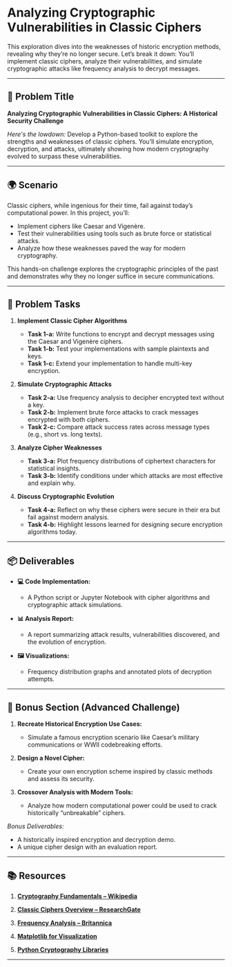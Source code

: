 # Analyzing Cryptographic Vulnerabilities in Classic Ciphers

This exploration dives into the weaknesses of historic encryption methods, revealing why they’re no longer secure. Let’s break it down: You’ll implement classic ciphers, analyze their vulnerabilities, and simulate cryptographic attacks like frequency analysis to decrypt messages.

---

## 📝 Problem Title

**Analyzing Cryptographic Vulnerabilities in Classic Ciphers: A Historical Security Challenge**

*Here's the lowdown:*
Develop a Python-based toolkit to explore the strengths and weaknesses of classic ciphers. You’ll simulate encryption, decryption, and attacks, ultimately showing how modern cryptography evolved to surpass these vulnerabilities.

---

## 🌍 Scenario

Classic ciphers, while ingenious for their time, fail against today’s computational power. In this project, you’ll:
- Implement ciphers like Caesar and Vigenère.
- Test their vulnerabilities using tools such as brute force or statistical attacks.
- Analyze how these weaknesses paved the way for modern cryptography.

This hands-on challenge explores the cryptographic principles of the past and demonstrates why they no longer suffice in secure communications.

---

## 🔧 Problem Tasks

1. **Implement Classic Cipher Algorithms**
   - **Task 1-a:** Write functions to encrypt and decrypt messages using the Caesar and Vigenère ciphers.  
   - **Task 1-b:** Test your implementations with sample plaintexts and keys.  
   - **Task 1-c:** Extend your implementation to handle multi-key encryption.

2. **Simulate Cryptographic Attacks**
   - **Task 2-a:** Use frequency analysis to decipher encrypted text without a key.  
   - **Task 2-b:** Implement brute force attacks to crack messages encrypted with both ciphers.  
   - **Task 2-c:** Compare attack success rates across message types (e.g., short vs. long texts).

3. **Analyze Cipher Weaknesses**
   - **Task 3-a:** Plot frequency distributions of ciphertext characters for statistical insights.  
   - **Task 3-b:** Identify conditions under which attacks are most effective and explain why.

4. **Discuss Cryptographic Evolution**
   - **Task 4-a:** Reflect on why these ciphers were secure in their era but fail against modern analysis.  
   - **Task 4-b:** Highlight lessons learned for designing secure encryption algorithms today.

---

## 📦 Deliverables

- **💻 Code Implementation:**
  - A Python script or Jupyter Notebook with cipher algorithms and cryptographic attack simulations.  

- **📊 Analysis Report:**
  - A report summarizing attack results, vulnerabilities discovered, and the evolution of encryption.

- **🖼️ Visualizations:**
  - Frequency distribution graphs and annotated plots of decryption attempts.

---

## 🎁 Bonus Section (Advanced Challenge)

1. **Recreate Historical Encryption Use Cases:**
   - Simulate a famous encryption scenario like Caesar’s military communications or WWII codebreaking efforts.

2. **Design a Novel Cipher:**
   - Create your own encryption scheme inspired by classic methods and assess its security.

3. **Crossover Analysis with Modern Tools:**
   - Analyze how modern computational power could be used to crack historically “unbreakable” ciphers.

*Bonus Deliverables:*
- A historically inspired encryption and decryption demo.  
- A unique cipher design with an evaluation report.

---

## 📚 Resources

1. **[Cryptography Fundamentals – Wikipedia](https://en.wikipedia.org/wiki/Cryptography)**

2. **[Classic Ciphers Overview – ResearchGate](https://www.researchgate.net/)**

3. **[Frequency Analysis – Britannica](https://www.britannica.com/)**

4. **[Matplotlib for Visualization](https://matplotlib.org/)**

5. **[Python Cryptography Libraries](https://cryptography.io/)**

---
